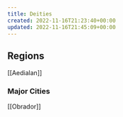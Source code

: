 ```yaml
---
title: Deities
created: 2022-11-16T21:23:40+00:00
updated: 2022-11-16T21:45:09+00:00
---
```


## Regions

[[Aedialan]]  

### Major Cities

[[Obrador]]  